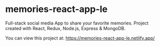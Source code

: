# memories-react-app-le

Full-stack social media App to share your favorite memories. Project created with React, Redux, Node.js, Express & MongoDB.

You can view this project at: https://memories-react-app-le.netlify.app/
